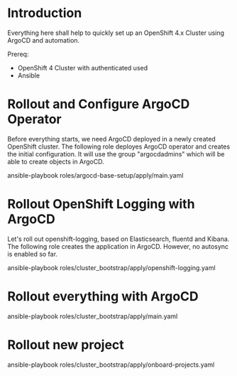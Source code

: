 # Introduction

Everything here shall help to quickly set up an OpenShift 4.x Cluster using ArgoCD and automation. 

Prereq:
 - OpenShift 4 Cluster with authenticated used
 - Ansible 

# Rollout and Configure ArgoCD Operator
Before everything starts, we need ArgoCD deployed in a newly created OpenShift cluster.
The following role deployes ArgoCD operator and creates the initial configuration. It will use the group "argocdadmins" which will be able to create objects in ArgoCD.

ansible-playbook roles/argocd-base-setup/apply/main.yaml

# Rollout OpenShift Logging with ArgoCD

Let's roll out openshift-logging, based on Elasticsearch, fluentd and Kibana. 
The following role creates the application in ArgoCD. However, no autosync is enabled so far. 

ansible-playbook roles/cluster_bootstrap/apply/openshift-logging.yaml

# Rollout everything with ArgoCD
ansible-playbook roles/cluster_bootstrap/apply/main.yaml

# Rollout new project
ansible-playbook roles/cluster_bootstrap/apply/onboard-projects.yaml
